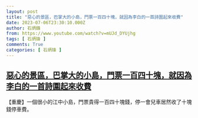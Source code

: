 ```yaml
---
layout: post
title: "惡心的景區，巴掌大的小島，門票一百四十塊，就因為李白的一首詩圍起來收費"
date: 2023-07-06T23:30:10.000Z
author: 石炳鋒
from: https://www.youtube.com/watch?v=mUJd_DYUjhg
tags: [ 石炳锋 ]
comments: True
categories: [ 石炳锋 ]
---
```

<!--1688686210000-->
[惡心的景區，巴掌大的小島，門票一百四十塊，就因為李白的一首詩圍起來收費](https://www.youtube.com/watch?v=mUJd_DYUjhg)
------

<div>
【重慶】一個很小的江中小島，門票貴得一百四十塊錢，停一會兒車居然收了十塊錢停車費。
</div>
